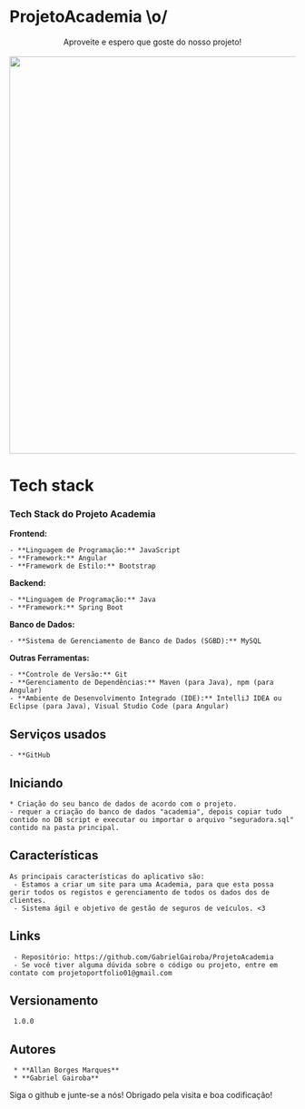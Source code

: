 # ProjetoAcademia \o/
<div align="center">
Aproveite e espero que goste do nosso projeto!
</div>
<br>

<div align="center">
<img src="https://github.com/GabrielGairoba/ProjetoAcademia/assets/90579145/9e978827-847b-4eb1-80c3-60661fd4337d" width="700px" />
</div>

# Tech stack

### Tech Stack do Projeto Academia

**Frontend:**

    - **Linguagem de Programação:** JavaScript
    - **Framework:** Angular
    - **Framework de Estilo:** Bootstrap
    
**Backend:**

    - **Linguagem de Programação:** Java
    - **Framework:** Spring Boot
    
**Banco de Dados:**

    - **Sistema de Gerenciamento de Banco de Dados (SGBD):** MySQL
**Outras Ferramentas:**

    - **Controle de Versão:** Git
    - **Gerenciamento de Dependências:** Maven (para Java), npm (para Angular)
    - **Ambiente de Desenvolvimento Integrado (IDE):** IntelliJ IDEA ou Eclipse (para Java), Visual Studio Code (para Angular)

## Serviços usados

    - **GitHub

## Iniciando

    * Criação do seu banco de dados de acordo com o projeto.
    - requer a criação do banco de dados "academia", depois copiar tudo contido no DB script e executar ou importar o arquivo "seguradora.sql" contido na pasta principal.

## Características

    As principais características do aplicativo são:
     - Estamos a criar um site para uma Academia, para que esta possa gerir todos os registos e gerenciamento de todos os dados dos de clientes.
     - Sistema ágil e objetivo de gestão de seguros de veículos. <3

## Links

     - Repositório: https://github.com/GabrielGairoba/ProjetoAcademia
     - Se você tiver alguma dúvida sobre o código ou projeto, entre em contato com projetoportfolio01@gmail.com

 ## Versionamento

     1.0.0

 ## Autores

     * **Allan Borges Marques**
     * **Gabriel Gairoba**

 Siga o github e junte-se a nós!
 Obrigado pela visita e boa codificação!
